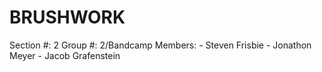 BRUSHWORK
=========
Section #: 2
Group #: 2/Bandcamp
Members:
	- Steven Frisbie
	- Jonathon Meyer
	- Jacob Grafenstein